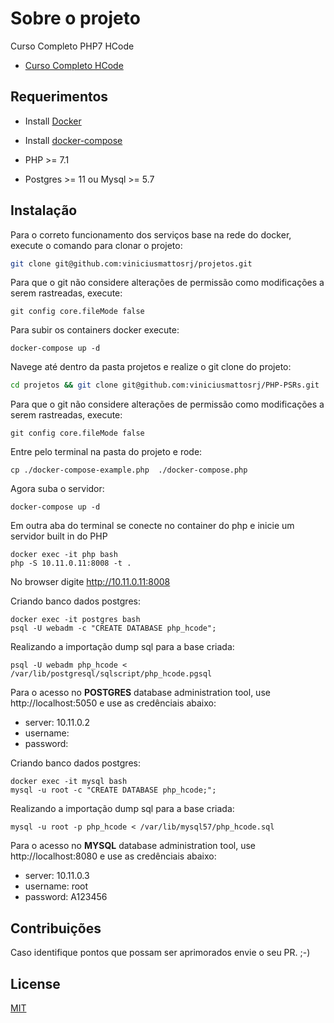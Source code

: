 # Sobre o projeto

Curso Completo PHP7 HCode

 - <a href="https://www.udemy.com/curso-php-7-online/">Curso Completo HCode</a> 


## Requerimentos

- Install <a href="https://docs.docker.com/install/">Docker</a>

- Install <a href="https://docs.docker.com/compose/install/">docker-compose</a>

- PHP >= 7.1

- Postgres >= 11 ou Mysql >= 5.7


## Instalação
Para o correto funcionamento dos serviços base na rede do docker, execute o comando para clonar o projeto:
```bash
git clone git@github.com:viniciusmattosrj/projetos.git
```

Para que o git não considere alterações de permissão como modificações a serem rastreadas, execute:
```
git config core.fileMode false
```

Para subir os containers docker execute:
```
docker-compose up -d
```

Navege até dentro da pasta projetos e realize o git clone do projeto:
```bash
cd projetos && git clone git@github.com:viniciusmattosrj/PHP-PSRs.git
```

Para que o git não considere alterações de permissão como modificações a serem rastreadas, execute:
```
git config core.fileMode false
```

Entre pelo terminal na pasta do projeto e rode:
```
cp ./docker-compose-example.php  ./docker-compose.php
```

Agora suba o servidor:
```
docker-compose up -d
```

Em outra aba do terminal se conecte no container do php e inicie um servidor built in do PHP
```
docker exec -it php bash
php -S 10.11.0.11:8008 -t .
```

No browser digite http://10.11.0.11:8008

Criando banco dados postgres: 

```
docker exec -it postgres bash
psql -U webadm -c "CREATE DATABASE php_hcode";
```

Realizando a importação dump sql para a base criada:
```
psql -U webadm php_hcode < /var/lib/postgresql/sqlscript/php_hcode.pgsql
```

Para o acesso no <strong>POSTGRES</strong> database administration tool, use http://localhost:5050 e use as credênciais abaixo:

  - server: 10.11.0.2
  - username:
  - password:


Criando banco dados postgres: 

```
docker exec -it mysql bash
mysql -u root -c "CREATE DATABASE php_hcode;";
```

Realizando a importação dump sql para a base criada:
```
mysql -u root -p php_hcode < /var/lib/mysql57/php_hcode.sql
```

Para o acesso no <strong>MYSQL</strong> database administration tool, use http://localhost:8080 e use as credênciais abaixo:

  - server: 10.11.0.3
  - username: root
  - password: A123456


## Contribuições
Caso identifique pontos
que possam ser aprimorados envie o seu PR. ;-)


## License
[MIT](https://choosealicense.com/licenses/mit/)
